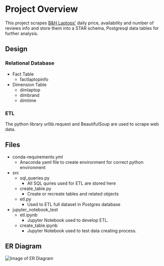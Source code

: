 # Project Overview
This project scrapes [B&H Laptops'](https://www.bhphotovideo.com/c/buy/laptops/ci/18818/N/4110474292) daily price, availability and number of reviews info and store them into a STAR schema, Postgresql data tables for further analysis. 


## Design
### Relational Database
* Fact Table
    * factlaptopinfo
* Dimension Table
    * dimlaptop
    * dimbrand
    * dimtime

### ETL
The python library urllib.request and BeautifulSoup are used to scrape web data.

## Files
* conda-requirements.yml
    * Anaconda yaml file to create environment for correct python environment
* src
    * sql_queries.py
        * All SQL quries used for ETL are stored here
    * create_table.py
        * Create or recreate tables and related objects
    * etl.py
        * Used to ETL full dataset in Postgres database
* jupyter_notebook_test
    * etl.ipynb
        * Jupyter Notebook used to develop ETL.
    * create_table.ipynb
        * Jupyter Notebook used to test data creating process.
        

## ER Diagram
![Image of ER Diagram](https://www.dropbox.com/s/pdoc6on5aarut2v/Blank%20Diagram2.jpeg?raw=1)

